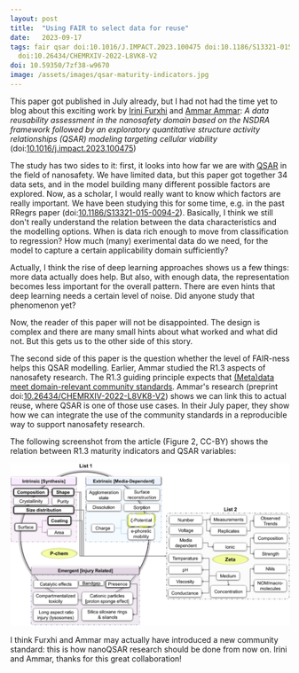 ```yaml
---
layout: post
title:  "Using FAIR to select data for reuse"
date:   2023-09-17
tags: fair qsar doi:10.1016/J.IMPACT.2023.100475 doi:10.1186/S13321-015-0094-2
  doi:10.26434/CHEMRXIV-2022-L8VK8-V2
doi: 10.59350/7zf38-w9670
image: /assets/images/qsar-maturity-indicators.jpg
---
```


This paper got published in July already, but I had not had the time yet to blog about this exciting work by
[Irini Furxhi](https://scholia.toolforge.org/author/Q92131000) and [Ammar Ammar](https://scholia.toolforge.org/author/Q86442640):
*A data reusability assessment in the nanosafety domain based on the NSDRA framework followed by an exploratory
quantitative structure activity relationships (QSAR) modeling targeting cellular viability*
(doi:[10.1016/j.impact.2023.100475](https://doi.org/10.1016/j.impact.2023.100475))

The study has two sides to it: first, it looks into how far we are with [QSAR](https://en.wikipedia.org/wiki/Quantitative_structure%E2%80%93activity_relationship)
in the field of nanosafety. We have limited data, but this paper got together 34 data sets, and in the model building
many different possible factors are explored. Now, as a scholar, I would really want to know which factors are
really important. We have been studying this for some time, e.g. in the past RRegrs paper
(doi:[10.1186/S13321-015-0094-2](https://doi.org/10.1186/S13321-015-0094-2)). Basically, I think we still
don't really understand the relation between the data characteristics and the modelling options. When is
data rich enough to move from classification to regression? How much (many) exerimental data do we need,
for the model to capture a certain applicability domain sufficiently?

Actually, I think the rise of deep learning approaches shows us a few things: more data actually does help.
But also, with enough data, the representation becomes less important for the overall pattern. There are
even hints that deep learning needs a certain level of noise. Did anyone study that phenomenon yet?

Now, the reader of this paper will not be disappointed. The design is complex and there are many small hints
about what worked and what did not. But this gets us to the other side of this story.

The second side of this paper is the question whether the level of FAIR-ness helps this QSAR modelling.
Earlier, Ammar studied the R1.3 aspects of nanosafety research. The R1.3 guiding principle expects that
[(Meta)data meet domain-relevant community standards](https://www.go-fair.org/fair-principles/r1-3-metadata-meet-domain-relevant-community-standards/).
Ammar's research (preprint doi:[10.26434/CHEMRXIV-2022-L8VK8-V2](https://doi.org/10.26434/CHEMRXIV-2022-L8VK8-V2))
shows we can link this to actual reuse, where QSAR is one of those use cases.
In their July paper, they show how we can integrate the use of the community standards
in a reproducible way to support nanosafety research.

The following screenshot from the article (Figure 2, CC-BY) shows the relation between R1.3 maturity
indicators and QSAR variables:

![](/assets/images/qsar-maturity-indicators.jpg)

I think Furxhi and Ammar may actually have introduced a new community standard: this is how nanoQSAR
research should be done from now on. Irini and Ammar, thanks for this great collaboration!
